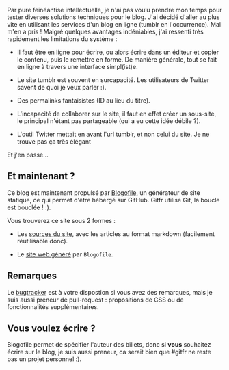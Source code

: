 <!-- 
.. link: 
.. description: 
.. tags: gitfr
.. date: 2011/07/09 20:35:00
.. title: gitfr sur GitHub
.. slug: gitfr-sur-github
-->

Par pure feinéantise intellectuelle, je n'ai pas voulu prendre mon temps pour
tester diverses solutions techniques pour le blog. J'ai décidé d'aller au
plus vite en utilisant les services d'un blog en ligne (tumblr en 
l'occurrence). Mal m'en a pris ! Malgré quelques avantages indéniables, j'ai
ressenti très rapidement les limitations du système :

* Il faut être en ligne pour écrire, ou alors écrire dans un éditeur
  et copier le contenu, puis le remettre en forme. De manière générale,
  tout se fait en ligne à travers une interface simpl(ist)e.

* Le site tumblr est souvent en surcapacité. Les utilisateurs de Twitter
  savent de quoi je veux parler :).

* Des permalinks fantaisistes (ID au lieu du titre).

* L'incapacité de collaborer sur le site, il faut en effet créer un
  sous-site, le principal n'étant pas partageable (qui a eu cette idée
  débile ?).

* L'outil Twitter mettait en avant l'url tumblr, et non celui du site.
  Je ne trouve pas ça très élégant 

Et j'en passe...

Et maintenant ?
---------------

Ce blog est maintenant propulsé par [Blogofile](http://www.blogofile.com/),
un générateur de site statique, ce qui permet d'être hébergé sur GitHub. 
Gitfr utilise Git, la boucle est bouclée ! :).

Vous trouverez ce site sous 2 formes :

* Les [sources du site](https://github.com/gitfr/website/), avec les articles
  au format markdown (facilement réutilisable donc).

* Le [site web généré](https://github.com/gitfr/gitfr.github.com/) par
  `Blogofile`.

Remarques
---------

Le [bugtracker](https://github.com/gitfr/website/issues) est à votre dispostion si vous avez des remarques, mais je suis
aussi preneur de pull-request : propositions de CSS ou de fonctionnalités
supplémentaires.

Vous voulez écrire ?
--------------------

Blogofile permet de spécifier l'auteur des billets, donc si **vous** souhaitez
écrire sur le blog, je suis aussi preneur, ca serait bien que #gitfr ne reste
pas un projet personnel :).
